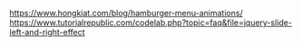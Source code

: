 https://www.hongkiat.com/blog/hamburger-menu-animations/
https://www.tutorialrepublic.com/codelab.php?topic=faq&file=jquery-slide-left-and-right-effect
